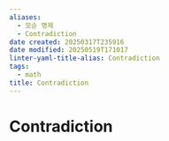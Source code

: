 ```yaml
---
aliases:
  - 모순 명제
  - Contradiction
date created: 20250317T235916
date modified: 20250519T171017
linter-yaml-title-alias: Contradiction
tags:
  - math
title: Contradiction
---
```


# Contradiction
